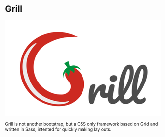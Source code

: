 # Grill

![Grill Logo](img/logo.png)

Grill is not another bootstrap, but a CSS only framework based on Grid and written in Sass, intented for quickly making lay outs.
